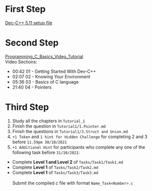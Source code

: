# First Step
[Dec-C++ 5.11 setup file](https://sourceforge.net/projects/orwelldevcpp/)<br/>

# Second Step
[Programming_C_Basics_Video_Tutorial](https://drive.google.com/file/d/1ttt10ukCFXDbaoXZ3gKMYHYkA4KaXPf_/view?usp=sharing)<br/>
  Video Sections:<br/>
- 00:42  01 - Getting Started With Dev-C++
- 02:07  02 - Knowing Your Environment
- 05:36  03 - Basics of C language
- 21:40  04 - Pointers

# Third Step
1. Study all the chapters in `Tutorial_1`
2. Finish the question in `Tutorial1/1.Pointer.md`
3. Finish the questions in `Tutorial1/3.Struct and Union.md`
4. `+1 Token`  and `1 hint for Hidden Challenge` for completing 2 and 3 before `11.59pm 30/10/2021`
5. `+1 Additional Hint` for participants who complete any one of the following task before `31/10/2021`:
  -  Complete **Level 1 and Level 2** of `Tasks/Task1/Task1.md`
  -  Complete **Level 1** of `Tasks/Task2/Task2.md`
  -  Complete **Level 1** of `Tasks/Task3/Task3.md`<br/><br/>
Submit the compiled c file with format `Name_Task<Number>.c`
